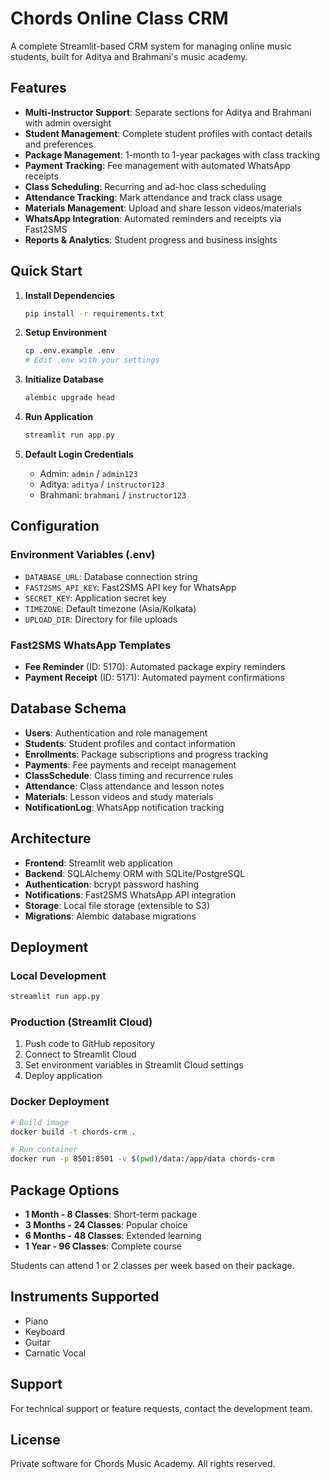 # Chords Online Class CRM

A complete Streamlit-based CRM system for managing online music students, built for Aditya and Brahmani's music academy.

## Features

- **Multi-Instructor Support**: Separate sections for Aditya and Brahmani with admin oversight
- **Student Management**: Complete student profiles with contact details and preferences
- **Package Management**: 1-month to 1-year packages with class tracking
- **Payment Tracking**: Fee management with automated WhatsApp receipts
- **Class Scheduling**: Recurring and ad-hoc class scheduling
- **Attendance Tracking**: Mark attendance and track class usage
- **Materials Management**: Upload and share lesson videos/materials
- **WhatsApp Integration**: Automated reminders and receipts via Fast2SMS
- **Reports & Analytics**: Student progress and business insights

## Quick Start

1. **Install Dependencies**
   ```bash
   pip install -r requirements.txt
   ```

2. **Setup Environment**
   ```bash
   cp .env.example .env
   # Edit .env with your settings
   ```

3. **Initialize Database**
   ```bash
   alembic upgrade head
   ```

4. **Run Application**
   ```bash
   streamlit run app.py
   ```

5. **Default Login Credentials**
   - Admin: `admin` / `admin123`
   - Aditya: `aditya` / `instructor123`
   - Brahmani: `brahmani` / `instructor123`

## Configuration

### Environment Variables (.env)
- `DATABASE_URL`: Database connection string
- `FAST2SMS_API_KEY`: Fast2SMS API key for WhatsApp
- `SECRET_KEY`: Application secret key
- `TIMEZONE`: Default timezone (Asia/Kolkata)
- `UPLOAD_DIR`: Directory for file uploads

### Fast2SMS WhatsApp Templates
- **Fee Reminder** (ID: 5170): Automated package expiry reminders
- **Payment Receipt** (ID: 5171): Automated payment confirmations

## Database Schema

- **Users**: Authentication and role management
- **Students**: Student profiles and contact information
- **Enrollments**: Package subscriptions and progress tracking
- **Payments**: Fee payments and receipt management
- **ClassSchedule**: Class timing and recurrence rules
- **Attendance**: Class attendance and lesson notes
- **Materials**: Lesson videos and study materials
- **NotificationLog**: WhatsApp notification tracking

## Architecture

- **Frontend**: Streamlit web application
- **Backend**: SQLAlchemy ORM with SQLite/PostgreSQL
- **Authentication**: bcrypt password hashing
- **Notifications**: Fast2SMS WhatsApp API integration
- **Storage**: Local file storage (extensible to S3)
- **Migrations**: Alembic database migrations

## Deployment

### Local Development
```bash
streamlit run app.py
```

### Production (Streamlit Cloud)
1. Push code to GitHub repository
2. Connect to Streamlit Cloud
3. Set environment variables in Streamlit Cloud settings
4. Deploy application

### Docker Deployment
```bash
# Build image
docker build -t chords-crm .

# Run container
docker run -p 8501:8501 -v $(pwd)/data:/app/data chords-crm
```

## Package Options

- **1 Month - 8 Classes**: Short-term package
- **3 Months - 24 Classes**: Popular choice
- **6 Months - 48 Classes**: Extended learning
- **1 Year - 96 Classes**: Complete course

Students can attend 1 or 2 classes per week based on their package.

## Instruments Supported

- Piano
- Keyboard
- Guitar
- Carnatic Vocal

## Support

For technical support or feature requests, contact the development team.

## License

Private software for Chords Music Academy. All rights reserved.